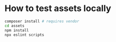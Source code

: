 # How to test assets locally

```bash
composer install # requires vendor
cd assets
npm install
npx eslint scripts
```
